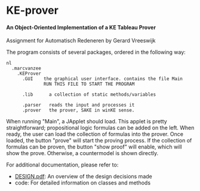 # KE-prover

#### An Object-Oriented Implementation of a KE Tableau Prover

Assignment for Automatisch Redeneren by Gerard Vreeswijk

The program consists of several packages, ordered in the following way:

```
nl
  .marcvanzee
    .KEProver
      .GUI    the graphical user interface. contains the file Main	
              RUN THIS FILE TO START THE PROGRAM
              
      .lib		a collection of static methods/variables
      
      .parser	reads the input and processes it
      .prover	the prover, SAKE in winKE sense.
```

When running "Main", a JApplet should load. This applet is pretty straightforward;
propositional logic formulas can be added on the left. When ready, the user can
load the collection of formulas into the prover. Once loaded, the button "prove"
will start the proving process. If the collection of formulas can be proven, the 
button "show proof" will enable, which will show the prove. Otherwise, a countermodel 
is shown directly.

For additional documentation, please refer to:
- [DESIGN.pdf](DESIGN.pdf): An overview of the design decisions made
- code: For detailed information on classes and methods
